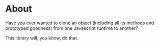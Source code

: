 # About

Have you ever wanted to clone an object (including all its methods and prototyped goodness) from one Javascript runtime to another?

This library will, you know, do that.